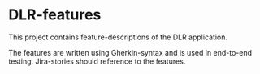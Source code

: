 # DLR-features

This project contains feature-descriptions of the DLR application.

The features are written using Gherkin-syntax and is used in end-to-end testing.
Jira-stories should reference to the features.





